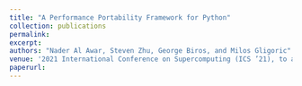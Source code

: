 ```yaml
---
title: "A Performance Portability Framework for Python"
collection: publications
permalink:
excerpt:
authors: "Nader Al Awar, Steven Zhu, George Biros, and Milos Gligoric"
venue: '2021 International Conference on Supercomputing (ICS ’21), to appear, Virtual, June 2021'
paperurl:
---
```

